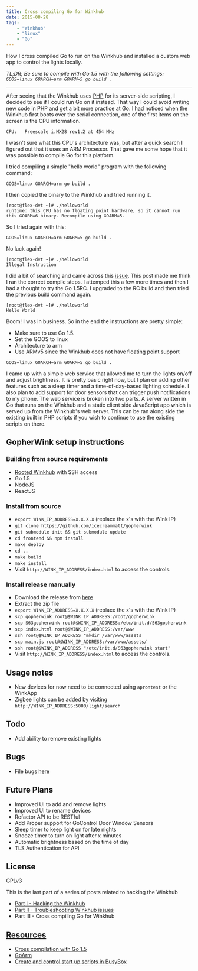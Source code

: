 ```yaml
---
title: Cross compiling Go for Winkhub
date: 2015-08-28
tags:
    - "Winkhub"
    - "linux"
    - "Go"
---
```


How I cross compiled Go to run on the Winkhub and installed a custom web app to control the lights locally.

_TL;DR; Be sure to compile with Go 1.5 with the following settings:  
`GOOS=linux GOARCH=arm GOARM=5 go build .`_   
<!--more-->
<hr />

After seeing that the Winkhub uses [PHP](/post/hacking-the-winkhub-part-2#php) for its server-side scripting, I decided to see if I could run Go on it instead. That way I could avoid writing new code in PHP and get a bit more practice at Go. I had noticed when the Winkhub first boots over the serial connection, one of the first items on the screen is the CPU information.

`CPU:   Freescale i.MX28 rev1.2 at 454 MHz`

I wasn't sure what this CPU's architecture was, but after a quick search I figured out that it uses an ARM Processor. That gave me some hope that it was possible to compile Go for this platform.

I tried compiling a simple "hello world" program with the following command:

```
GOOS=linux GOARCH=arm go build .
```

I then copied the binary to the Winkhub and tried running it.

```
[root@flex-dvt ~]# ./helloworld
runtime: this CPU has no floating point hardware, so it cannot run
this GOARM=6 binary. Recompile using GOARM=5.
```

So I tried again with this:

```
GOOS=linux GOARCH=arm GOARM=5 go build .
```
No luck again!
```
[root@flex-dvt ~]# ./helloworld
Illegal Instruction
```

I did a bit of searching and came across this [issue](https://github.com/golang/go/issues/9795). This post made me think I ran the correct compile steps. I attemped this a few more times and then I had a thought to try the Go 1.5RC. I upgraded to the RC build and then tried the previous build command again.

```
[root@flex-dvt ~]# ./helloworld
Hello World
```

Boom! I was in business. So in the end the instructions are pretty simple:

* Make sure to use Go 1.5. 
* Set the GOOS to linux
* Architecture to arm 
* Use ARMv5 since the Winkhub does not have floating point support

```
GOOS=linux GOARCH=arm GOARM=5 go build .
```

I came up with a simple web service that allowed me to turn the lights on/off and adjust brightness. It is pretty basic right now, but I plan on adding other features such as a sleep timer and a time-of-day-based lighting schedule. I also plan to add support for door sensors that can trigger push notifications to my phone. The web service is broken into two parts. A server written in Go that runs on the Winkhub and a static client side JavaScript app which is served up from the Winkhub's web server. This can be ran along side the existing built in PHP scripts if you wish to continue to use the existing scripts on there.

## GopherWink setup instructions

### Building from source requirements

* [Rooted Winkhub](/post/hacking-the-winkhub-part-1/) with SSH access
* Go 1.5
* NodeJS
* ReactJS

### Install from source

* `export WINK_IP_ADDRESS=X.X.X.X` (replace the x's with the Wink IP)
* `git clone https://github.com/icecreammatt/gopherwink`
* `git submodule init && git submodule update`
* `cd frontend && npm install`
* `make deploy`
* `cd ..`
* `make build`
* `make install`
* Visit `http://WINK_IP_ADDRESS/index.html` to access the controls.

### Install release manually

* Download the release from [here](https://github.com/icecreammatt/gopherwink/releases)
* Extract the zip file
* `export WINK_IP_ADDRESS=X.X.X.X` (replace the x's with the Wink IP)
* `scp gopherwink root@$WINK_IP_ADDRESS:/root/gopherwink`
* `scp S63gopherwink root@$WINK_IP_ADDRESS:/etc/init.d/S63gopherwink`
* `scp index.html root@$WINK_IP_ADDRESS:/var/www`
* `ssh root@$WINK_IP_ADDRESS "mkdir /var/www/assets`
* `scp main.js root@$WINK_IP_ADDRESS:/var/www/assets/`
* `ssh root@$WINK_IP_ADDRESS "/etc/init.d/S63gopherwink start"`
* Visit `http://WINK_IP_ADDRESS/index.html` to access the controls.

## Usage notes
* New devices for now need to be connected using `aprontest` or the WinkApp
* Zigbee lights can be added by visiting `http://WINK_IP_ADDRESS:5000/light/search`

## Todo
* Add ability to remove existing lights

## Bugs
* File bugs [here](https://github.com/icecreammatt/gopherwink/issues)

## Future Plans
* Improved UI to add and remove lights
* Improved UI to rename devices
* Refactor API to be RESTful
* Add Proper support for GoControl Door Window Sensors
* Sleep timer to keep light on for late nights
* Snooze timer to turn on light after x minutes
* Automatic brightness based on the time of day
* TLS Authentication for API

## License

GPLv3

This is the last part of a series of posts related to hacking the Winkhub

* [Part I - Hacking the Winkhub](/post/hacking-the-winkhub-part-1)
* [Part II - Troubleshooting Winkhub issues](/post/hacking-the-winkhub-part-2)
* Part III - Cross compiling Go for Winkhub

## <a href="#" id="Resources">Resources</a>
* <a href="http://dave.cheney.net/2015/08/22/cross-compilation-with-go-1-5" content="nofollow" target="_blank">Cross compilation with Go 1.5</a>
* <a href="https://github.com/golang/go/wiki/GoArm" content="nofollow" target="_blank">GoArm</a>
* <a href="http://unix.stackexchange.com/questions/59018/create-and-control-start-up-scripts-in-busybox" content="nofollow" target="_blank">Create and control start up scripts in BusyBox</a>
